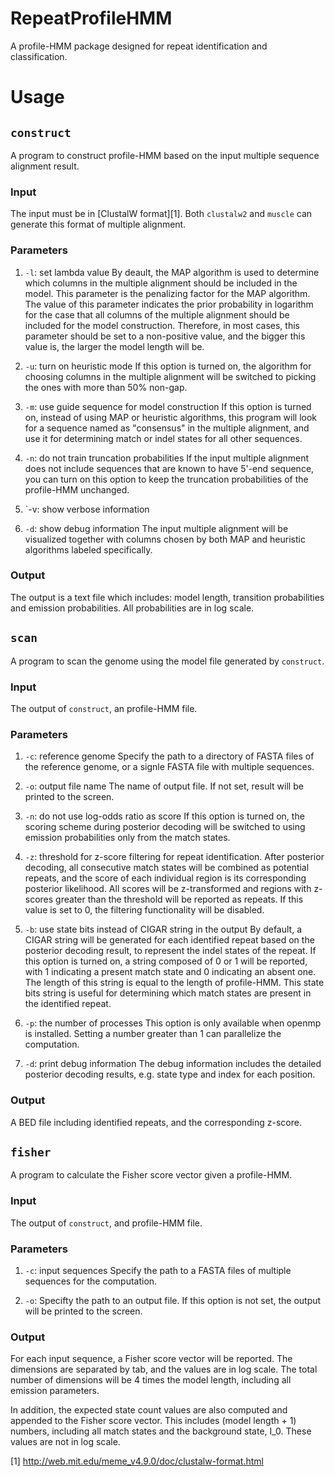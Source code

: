 # RepeatProfileHMM

A profile-HMM package designed for repeat identification and classification.

# Usage
## `construct`
A program to construct profile-HMM based on the input multiple sequence
alignment result.

### Input
The input must be in [ClustalW format][1]. Both `clustalw2` and `muscle`
can generate this format of multiple alignment.

### Parameters
1. `-l`: set lambda value
By deault, the MAP algorithm is used to determine which columns in the multiple
alignment should be included in the model. This parameter is the penalizing
factor for the MAP algorithm. The value of this parameter indicates the prior
probability in logarithm for the case that all columns of the multiple alignment
should be included for the model construction. Therefore, in most cases, this
parameter should be set to a non-positive value, and the bigger this value is,
the larger the model length will be. 

2. `-u`: turn on heuristic mode
If this option is turned on, the algorithm for choosing columns in the multiple
alignment will be switched to picking the ones with more than 50% non-gap.

3. `-m`: use guide sequence for model construction
If this option is turned on, instead of using MAP or heuristic algorithms, this
program will look for a sequence named as "consensus" in the multiple alignment,
and use it for determining match or indel states for all other sequences.

4. `-n`: do not train truncation probabilities
If the input multiple alignment does not include sequences that are known to
have 5'-end sequence, you can turn on this option to keep the truncation
probabilities of the profile-HMM unchanged.

5. `-v: show verbose information

6. `-d`: show debug information
The input multiple alignment will be visualized together with columns chosen by
both MAP and heuristic algorithms labeled specifically.

### Output
The output is a text file which includes: model length, transition probabilities
and emission probabilities. All probabilities are in log scale.

## `scan`
A program to scan the genome using the model file generated by `construct`.

### Input
The output of `construct`, an profile-HMM file.

### Parameters
1. `-c`: reference genome
Specify the path to a directory of FASTA files of the reference genome, or a
signle FASTA file with multiple sequences.

2. `-o`: output file name
The name of output file. If not set, result will be printed to the screen.

3. `-n`: do not use log-odds ratio as score
If this option is turned on, the scoring scheme during posterior decoding will
be switched to using emission probabilities only from the match states.

4. `-z`: threshold for z-score filtering for repeat identification.
After posterior decoding, all consecutive match states will be combined as
potential repeats, and the score of each individual region is its corresponding
posterior likelihood. All scores will be z-transformed and regions with z-scores
greater than the threshold will be reported as repeats. If this value is set
to 0, the filtering functionality will be disabled.

5. `-b`: use state bits instead of CIGAR string in the output
By default, a CIGAR string will be generated for each identified repeat based
on the posterior decoding result, to represent the indel states of the repeat.
If this option is turned on, a string composed of 0 or 1 will be reported, with
1 indicating a present match state and 0 indicating an absent one. The length of
this string is equal to the length of profile-HMM. This state bits string is
useful for determining which match states are present in the identified repeat.

6. `-p`: the number of processes
This option is only available when openmp is installed. Setting a number greater
than 1 can parallelize the computation.

7. `-d`: print debug information
The debug information includes the detailed posterior decoding results, e.g.
state type and index for each position.

### Output
A BED file including identified repeats, and the corresponding z-score.

## `fisher`
A program to calculate the Fisher score vector given a profile-HMM.

### Input
The output of `construct`, and profile-HMM file.

### Parameters
1. `-c`: input sequences
Specify the path to a FASTA files of multiple sequences for the computation.

2. `-o`:
Specifty the path to an output file. If this option is not set, the output will
be printed to the screen.

### Output
For each input sequence, a Fisher score vector will be reported. The dimensions
are separated by tab, and the values are in log scale. The total number of
dimensions will be 4 times the model length, including all emission parameters.

In addition, the expected state count values are also computed and appended to
the Fisher score vector. This includes (model length + 1) numbers, including
all match states and the background state, I_0. These values are not in log
scale.

[1] http://web.mit.edu/meme_v4.9.0/doc/clustalw-format.html
